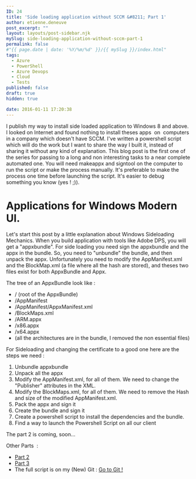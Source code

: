 ```yaml
---
ID: 24
title: 'Side loading application without SCCM &#8211; Part 1'
author: etienne.deneuve
post_excerpt: ""
layout: layouts/post-sidebar.njk
mySlug: side-loading-application-without-sccm-part-1
permalink: false 
#"{{ page.date | date: '%Y/%m/%d' }}/{{ mySlug }}/index.html"
tags:
  - Azure
  - PowerShell
  - Azure Devops
  - Cloud
  - Tests
published: false
draft: true
hidden: true

date: 2016-01-11 17:20:38
---
```

I publish my way to install side loaded application to Windows 8 and above. I looked on Internet and found nothing to install theses apps  on  computers in a company which doesn't have SCCM. I've written a powershell script which will do the work but I want to share the way I built it, instead of sharing it without any kind of explanation. This blog post is the first one of the series for passing to a long and non interesting tasks to a near complete automated one. You will need makeappx and signtool on the computer to run the script or make the process manually. It's preferable to make the process one time before launching the script. It's easier to debug something you know (yes ! ;)).

<h1>Applications for Windows Modern UI.</h1>
Let's start this post by a little explanation about Windows Sideloading Mechanics. When you build application with tools like Adobe DPS, you will get a "appxbundle". For side loading you need sign the appxbundle and the appx in the bundle. So, you need to "unbundle" the bundle, and then unpack the appx. Unfortunately you need to modify the AppManifest.xml and the BlockMap.xml (a file where all the hash are stored), and theses two files exist for both AppxBundle and Appx.

The tree of an AppxBundle look like :
<ul>
	<li>/ (root of the AppxBundle)</li>
	<li>/AppManifest</li>
	<li>/AppManifest/AppxManifest.xml</li>
	<li>/BlockMaps.xml</li>
	<li>/ARM.appx</li>
	<li>/x86.appx</li>
	<li>/x64.appx</li>
	<li>(all the architectures are in the bundle, I removed the non essential files)</li>
</ul>
For Sideloading and changing the certificate to a good one here are the steps we need :
<ol>
	<li>Unbundle appxbundle</li>
	<li>Unpack all the appx</li>
	<li>Modify the AppManifest.xml, for all of them. We need to change the "Publisher" attributes in the XML.</li>
	<li>Modify the BlockMaps.xml, for all of them. We need to remove the Hash and size of the modified AppManifest.xml.</li>
	<li>Pack the appx and sign it</li>
	<li>Create the bundle and sign it</li>
	<li>Create a powershell script to install the dependencies and the bundle.</li>
	<li>Find a way to launch the Powershell Script on all our client</li>
</ol>
The part 2 is coming, soon...

Other Parts  :
<ul>
	<li><a href="http://etienne.deneuve.xyz/2016/01/11/side-loading-application-without-sccm-part-2/" target="_blank">Part 2</a></li>
	<li><a href="http://etienne.deneuve.xyz/2016/01/11/side-loading-application-without-sccm-part-3/" target="_blank">Part 3</a></li>
	<li>The full script is on my (New) Git : <a href="https://github.com/EtienneDeneuve/Powershell">Go to Git !</a></li>
</ul>